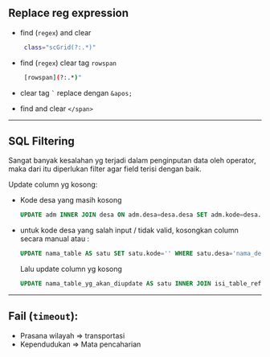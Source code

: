 Replace reg expression
-

- find (`regex`) and clear 
  ```sh
   class="scGrid(?:.*)"
  ```

- find (`regex`) clear tag `rowspan`

  ```sh
   [rowspan](?:.*)"
   ```

- clear tag `` ` `` replace dengan `&apos;
`
- find and clear `</span>`
---

SQL Filtering
-

Sangat banyak kesalahan yg terjadi dalam penginputan data oleh operator, maka dari itu diperlukan filter agar field terisi dengan baik.


Update column yg kosong:
- Kode desa yang masih kosong
  ```sql
  UPDATE adm INNER JOIN desa ON adm.desa=desa.desa SET adm.kode=desa.kode
  ```
- untuk kode desa yang salah input / tidak valid, kosongkan column secara manual atau :
  ```sql
  UPDATE nama_table AS satu SET satu.kode='' WHERE satu.desa='nama_desa'
  ```
  Lalu update column yg kosong
  ```sql
  UPDATE nama_table_yg_akan_diupdate AS satu INNER JOIN isi_table_referensi AS dua ON satu.desa=dua.desa AND satu.kec=dua.kec SET satu.kode=dua.kode WHERE satu.kode =''
  ```
---

Fail (`timeout`):
-
- Prasana wilayah => transportasi
- Kependudukan => Mata pencaharian